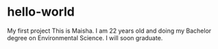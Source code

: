 # hello-world
My first project
This is Maisha. I am 22 years old and doing my Bachelor degree on Environmental Science. I will soon graduate. 
